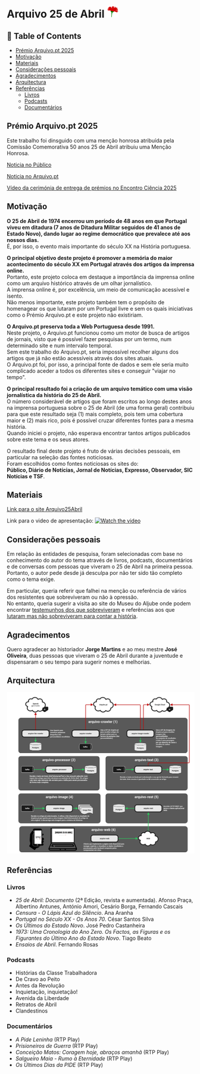 # Arquivo 25 de Abril ![25 de Abril](./arquivo-web/public/favicon-32x32.png)

## 📌 Table of Contents
- [Prémio Arquivo.pt 2025](#premio-arquivo.pt-2025)
- [Motivação](#motivação)
- [Materiais](#materiais)
- [Considerações pessoais](#considerações-pessoais)
- [Agradecimentos](#agradecimentos)
- [Arquitectura](#arquitectura)
- [Referências](#referências)
    - [Livros](#livros)
    - [Podcasts](#podcasts)
    - [Documentários](#documentários)

## Prémio Arquivo.pt 2025
Este trabalho foi dinsguido com uma menção honrosa atribuída pela Comissão Comemorativa 50 anos 25 de Abril atribuiu uma Menção Honrosa. 

[Noticia no Público](https://www.publico.pt/2025/06/28/ciencia/noticia/premio-arquivopt-portal-autarquico-quer-combater-abstencao-2138001)

[Noticia no Arquivo.pt](https://sobre.arquivo.pt/pt/conheca-os-vencedores-do-premio-arquivo-pt-2025/)

[Vídeo da cerimónia de entrega de prémios no Encontro Ciência 2025](www.youtube.com/watch?v=nFQDePvER2w&t=2134s)


## Motivação

**O 25 de Abril de 1974 encerrou um período de 48 anos em que Portugal viveu em ditadura (7 anos de Ditadura Militar seguidos de 41 anos de Estado Novo), dando lugar ao regime democrático que prevalece até aos nossos dias.**  
É, por isso, o evento mais importante do século XX na História portuguesa.

**O principal objetivo deste projeto é promover a memória do maior acontecimento do século XX em Portugal através dos artigos da imprensa online.**  
Portanto, este projeto coloca em destaque a importância da imprensa online como um arquivo histórico através de um olhar jornalístico.  
A imprensa online é, por excelência, um meio de comunicação acessível e isento.  
Não menos importante, este projeto também tem o propósito de homenagear os que lutaram por um Portugal livre e sem os quais iniciativas como o Prémio Arquivo.pt e este projeto não existiriam.

**O Arquivo.pt preserva toda a Web Portuguesa desde 1991.**  
Neste projeto, o Arquivo.pt funcionou como um motor de busca de artigos de jornais, visto que é possível fazer pesquisas por um termo, num determinado site e num intervalo temporal.  
Sem este trabalho do Arquivo.pt, seria impossível recolher alguns dos artigos que já não estão acessíveis através dos sites atuais.  
O Arquivo.pt foi, por isso, a principal fonte de dados e sem ele seria muito complicado aceder a todos os diferentes sites e conseguir "viajar no tempo".

**O principal resultado foi a criação de um arquivo temático com uma visão jornalística da história do 25 de Abril.**  
O número considerável de artigos que foram escritos ao longo destes anos na imprensa portuguesa sobre o 25 de Abril (de uma forma geral) contribuiu para que este resultado seja (1) mais completo, pois tem uma cobertura maior e (2) mais rico, pois é possível cruzar diferentes fontes para a mesma história.  
Quando iniciei o projeto, não esperava encontrar tantos artigos publicados sobre este tema e os seus atores.

O resultado final deste projeto é fruto de várias decisões pessoais, em particular na seleção das fontes noticiosas.  
Foram escolhidos como fontes noticiosas os sites do:  
**Público, Diário de Notícias, Jornal de Notícias, Expresso, Observador, SIC Notícias e TSF**.

## Materiais
[Link para o site Arquivo25Abril](https://www.arquivo25abril.com/home)

Link para o video de apresentação:
[![Watch the video](https://img.youtube.com/vi/AyFX4hL2ma8/maxresdefault.jpg)](https://www.youtube.com/watch?v=AyFX4hL2ma8)

## Considerações pessoais

Em relação às entidades de pesquisa, foram selecionadas com base no conhecimento do autor do tema através de livros, podcasts, documentários e de conversas com pessoas que viveram o 25 de Abril na primeira pessoa.  
Portanto, o autor pede desde já desculpa por não ter sido tão completo como o tema exige.

Em particular, queria referir que falhei na menção ou referência de vários dos resistentes que sobreviveram ou não à opressão.  
No entanto, queria sugerir a visita ao site do Museu do Aljube onde podem encontrar [testemunhos dos que sobreviveram](https://www.museudoaljube.pt/centro-de-documentacao/testemunhos/) e referências aos que [lutaram mas não sobreviveram para contar a história](https://www.museudoaljube.pt/centro-de-documentacao/biografias/).

## Agradecimentos

Quero agradecer ao historiador **Jorge Martins** e ao meu mestre **José Oliveira**, duas pessoas que viveram o 25 de Abril durante a juventude e dispensaram o seu tempo para sugerir nomes e melhorias.

## Arquitectura 
![25 de Abril](./arquivo-web/public/arquitectura.png)

## Referências

### Livros
- *25 de Abril: Documento* (2ª Edição, revista e aumentada). Afonso Praça, Albertino Antunes, António Amori, Cesário Borga, Fernando Cascais
- *Censura - O Lápis Azul do Silêncio*. Ana Aranha
- *Portugal no Século XX - Os Anos 70*. César Santos Silva
- *Os Últimos do Estado Novo*. José Pedro Castanheira
- *1973: Uma Cronologia do Ano Zero. Os Factos, as Figuras e os Figurantes do Último Ano do Estado Novo*. Tiago Beato
- *Ensaios de Abril*. Fernando Rosas

### Podcasts
- Histórias da Classe Trabalhadora
- De Cravo ao Peito
- Antes da Revolução
- Inquietação, inquietação!
- Avenida da Liberdade
- Retratos de Abril
- Clandestinos

### Documentários
- *A Pide Leninha* (RTP Play)
- *Prisioneiros de Guerra* (RTP Play)
- *Conceição Matos: Coragem hoje, abraços amanhã* (RTP Play)
- *Salgueiro Maia - Rumo à Eternidade* (RTP Play)
- *Os Últimos Dias da PIDE* (RTP Play)

